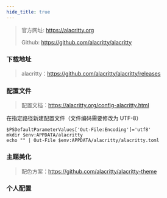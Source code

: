 ```yaml
---
hide_title: true
---
```


> 官方网址: https://alacritty.org
> 
> Github: https://github.com/alacritty/alacritty

### 下载地址

> alacritty：https://github.com/alacritty/alacritty/releases

### 配置文件

> 配置文档：https://alacritty.org/config-alacritty.html

在指定路径新建配置文件（文件编码需要修改为 UTF-8）

```shell
$PSDefaultParameterValues['Out-File:Encoding']='utf8'
mkdir $env:APPDATA/alacritty
echo "" | Out-File $env:APPDATA/alacritty/alacritty.toml
```

### 主题美化

> 配色方案：https://github.com/alacritty/alacritty-theme

### 个人配置

```toml

```
